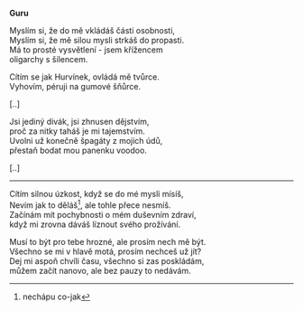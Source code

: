 __Guru__  

Myslím si, že do mě vkládáš části osobnosti,  
Myslím si, že mě silou mysli strkáš do propasti.  
Má to prosté vysvětlení - jsem křížencem  
oligarchy s šílencem.  

Cítím se jak Hurvínek, ovládá mě tvůrce.  
Vyhovím, péruji na gumové šňůrce.  

[..]  

Jsi jediný divák, jsi zhnusen dějstvím,  
proč za nitky taháš je mi tajemstvím.  
Uvolni už konečně špagáty z mojich údů,  
přestaň bodat mou panenku voodoo.  

[..]  

---  

Cítím silnou úzkost, když se do mé mysli mísíš,  
Nevím jak to děláš[^1], ale tohle přece nesmíš.  
Začínám mít pochybnosti o mém duševním zdraví,  
když mi zrovna dáváš líznout svého prožívání.  

Musí to být pro tebe hrozné, ale prosím nech mě být.  
Všechno se mi v hlavě motá, prosím nechceš už jít?  
Dej mi aspoň chvíli času, všechno si zas poskládám,  
můžem začít nanovo, ale bez pauzy to nedávám.  

[^1]: nechápu co-jak  
